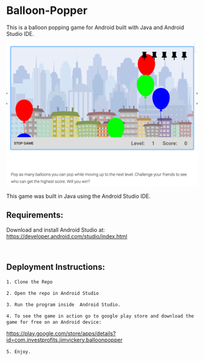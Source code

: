# Balloon-Popper
This is a balloon popping game for Android built with Java and Android Studio IDE.

![Alt text](balloongm.png?raw=true "Title")

This game was built in Java using the Android Studio IDE.

## Requirements: 
Download and install Android Studio at: https://developer.android.com/studio/index.html

<br>

## Deployment Instructions:

```
1. Clone the Repo
```
```
2. Open the repo in Android Studio
```
```
3. Run the program inside  Android Studio.
```
```
4. To see the game in action go to google play store and download the game for free on an Android device:
```
 https://play.google.com/store/apps/details?id=com.investprofits.jimvickery.balloonpopper

```
5. Enjoy.
```




